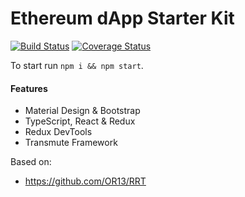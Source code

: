 # Ethereum dApp Starter Kit

[![Build Status](https://travis-ci.org/transmute-industries/web-app-starter-kit.svg?branch=master)](https://travis-ci.org/transmute-industries/web-app-starter-kit)
[![Coverage Status](https://coveralls.io/repos/github/transmute-industries/web-app-starter-kit/badge.svg?branch=master)](https://coveralls.io/github/transmute-industries/web-app-starter-kit?branch=master)

To start run `npm i && npm start`.

#### Features
- Material Design & Bootstrap
- TypeScript, React & Redux
- Redux DevTools
- Transmute Framework

Based on:
- https://github.com/OR13/RRT
